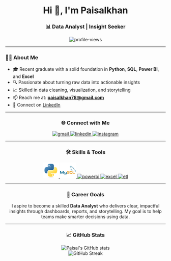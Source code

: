 <h1 align="center">Hi 👋, I'm Paisalkhan</h1>
<h3 align="center">📊 Data Analyst | Insight Seeker</h3>

<p align="center">
  <img src="https://komarev.com/ghpvc/?username=paisal-khan&label=Profile%20views&color=0e75b6&style=flat" alt="profile-views" />
</p>

---

### 👨‍💻 About Me  
- 🎓 Recent graduate with a solid foundation in **Python**, **SQL**, **Power BI**, and **Excel**  
- 🔍 Passionate about turning raw data into actionable insights  
- 📈 Skilled in data cleaning, visualization, and storytelling  
- 📫 Reach me at: **paisalkhan78@gmail.com**  
- 🔗 Connect on [LinkedIn](https://linkedin.com/in/paisalkhan)

---

<h3 align="center">🌐 Connect with Me</h3>
<p align="center">
  <a href="mailto:paisalkhan78@gmail.com" target="_blank">
    <img src="https://img.icons8.com/fluent/48/000000/gmail.png" alt="gmail" height="40" width="40"/>
  </a>
  <a href="https://linkedin.com/in/paisalkhan" target="_blank">
    <img src="https://raw.githubusercontent.com/rahuldkjain/github-profile-readme-generator/master/src/images/icons/Social/linked-in-alt.svg" alt="linkedin" height="40" width="40"/>
  </a>
  <a href="https://instagram.com/paisalkhan67" target="_blank">
    <img src="https://raw.githubusercontent.com/rahuldkjain/github-profile-readme-generator/master/src/images/icons/Social/instagram.svg" alt="instagram" height="40" width="40"/>
  </a>
</p>

---

<h3 align="center">🛠️ Skills & Tools</h3>
<p align="center">
  <a href="https://www.python.org" target="_blank"> 
    <img src="https://raw.githubusercontent.com/devicons/devicon/master/icons/python/python-original.svg" alt="python" width="50" height="50"/> 
  </a>
  <a href="https://www.mysql.com/" target="_blank"> 
    <img src="https://raw.githubusercontent.com/devicons/devicon/master/icons/mysql/mysql-original-wordmark.svg" alt="sql" width="50" height="50"/> 
  </a>
  <a href="https://powerbi.microsoft.com/" target="_blank"> 
    <img src="https://img.icons8.com/color/48/power-bi.png" alt="powerbi" width="50" height="50"/> 
  </a>
  <a href="https://www.microsoft.com/en-us/microsoft-365/excel" target="_blank"> 
    <img src="https://img.icons8.com/color/48/microsoft-excel-2019--v1.png" alt="excel" width="50" height="50"/> 
  </a>
  <a href="https://en.wikipedia.org/wiki/Extract,_transform,_load" target="_blank"> 
    <img src="https://img.icons8.com/external-soft-fill-juicy-fish/60/external-data-data-science-soft-fill-soft-fill-juicy-fish.png" alt="etl" width="50" height="50"/> 
  </a>
</p>

---

<h3 align="center">🎯 Career Goals</h3>
<p align="center">
  I aspire to become a skilled <b>Data Analyst</b> who delivers clear, impactful insights through dashboards, reports, and storytelling. My goal is to help teams make smarter decisions using data.
</p>

---

<h3 align="center">📈 GitHub Stats</h3>
<p align="center">
  <img src="https://github-readme-stats.vercel.app/api?username=paisal-khan&show_icons=true&theme=radical" alt="Paisal's GitHub stats" />
  <br/>
  <img src="https://github-readme-streak-stats.herokuapp.com/?user=paisal-khan&theme=radical" alt="GitHub Streak" />
</p>
